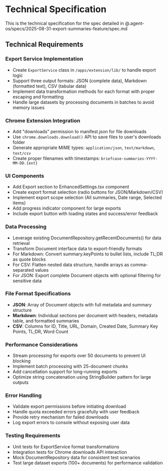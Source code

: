 # Technical Specification

This is the technical specification for the spec detailed in @.agent-os/specs/2025-08-31-export-summaries-feature/spec.md

## Technical Requirements

### Export Service Implementation

- Create `ExportService` class in `/apps/extension/lib/` to handle export logic
- Support three output formats: JSON (complete data), Markdown (formatted text), CSV (tabular data)
- Implement data transformation methods for each format with proper escaping and formatting
- Handle large datasets by processing documents in batches to avoid memory issues

### Chrome Extension Integration

- Add "downloads" permission to manifest.json for file downloads
- Use `chrome.downloads.download()` API to save files to user's downloads folder
- Generate appropriate MIME types: `application/json`, `text/markdown`, `text/csv`
- Create proper filenames with timestamps: `briefcase-summaries-YYYY-MM-DD.{ext}`

### UI Components

- Add Export section to EnhancedSettings.tsx component
- Create export format selection (radio buttons for JSON/Markdown/CSV)
- Implement export scope selection (All summaries, Date range, Selected items)
- Add progress indicator component for large exports
- Include export button with loading states and success/error feedback

### Data Processing

- Leverage existing DocumentRepository.getRecentDocuments() for data retrieval
- Transform Document interface data to export-friendly formats
- For Markdown: Convert summary.keyPoints to bullet lists, include TL;DR as quote blocks
- For CSV: Flatten nested data structure, handle arrays as comma-separated values
- For JSON: Export complete Document objects with optional filtering for sensitive data

### File Format Specifications

- **JSON**: Array of Document objects with full metadata and summary structure
- **Markdown**: Individual sections per document with headers, metadata table, and formatted summaries
- **CSV**: Columns for ID, Title, URL, Domain, Created Date, Summary Key Points, TL;DR, Word Count

### Performance Considerations

- Stream processing for exports over 50 documents to prevent UI blocking
- Implement batch processing with 25-document chunks
- Add cancellation support for long-running exports
- Optimize string concatenation using StringBuilder pattern for large outputs

### Error Handling

- Validate export permissions before initiating download
- Handle quota exceeded errors gracefully with user feedback
- Provide retry mechanism for failed downloads
- Log export errors to console without exposing user data

### Testing Requirements

- Unit tests for ExportService format transformations
- Integration tests for Chrome downloads API interaction
- Mock DocumentRepository data for consistent test scenarios
- Test large dataset exports (100+ documents) for performance validation
